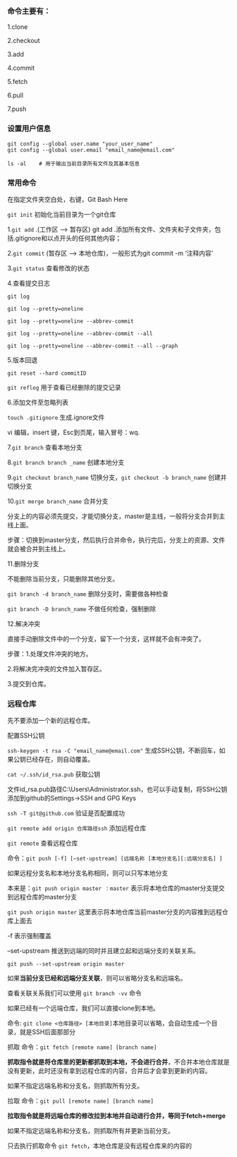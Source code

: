 ### 命令主要有：

1.clone

2.checkout

3.add

4.commit

5.fetch

6.pull

7.push

### 设置用户信息

```
git config --global user.name "your_user_name"
git config --global user.email "email_name@email.com"
```

```
ls -al    # 用于输出当前目录所有文件及其基本信息
```

### 常用命令

在指定文件夹空白处，右键，Git Bash Here

`git init`  初始化当前目录为一个git仓库

1.`git add` .(工作区 --> 暂存区) git add .添加所有文件、文件夹和子文件夹，包括.gitignore和以点开头的任何其他内容；

2.`git commit` (暂存区 --> 本地仓库)，一般形式为git commit -m ‘注释内容’

3.`git status` 查看修改的状态

4.查看提交日志

`git log`

`git log --pretty=oneline`

`git log --pretty=oneline --abbrev-commit`

`git log --pretty=oneline --abbrev-commit --all`

`git log --pretty=oneline --abbrev-commit --all --graph`

5.版本回退

`git reset --hard commitID`

`git reflog` 用于查看已经删除的提交记录

6.添加文件至忽略列表

`touch .gitignore` 生成.ignore文件

vi 编辑，insert 键，Esc到页尾，输入冒号：wq.

7.`git branch` 查看本地分支

8.`git branch branch _name` 创建本地分支

9.`git checkout branch_name` 切换分支，`git checkout -b branch_name` 创建并切换分支

10.`git merge branch_name` 合并分支

分支上的内容必须先提交，才能切换分支，master是主线，一般将分支合并到主线上面。

步骤：切换到master分支，然后执行合并命令，执行完后，分支上的资源、文件就会被合并到主线上。

11.删除分支

不能删除当前分支，只能删除其他分支。

`git branch -d branch_name` 删除分支时，需要做各种检查

`git branch -D branch_name` 不做任何检查，强制删除

12.解决冲突

直接手动删除文件中的一个分支，留下一个分支，这样就不会有冲突了。

步骤：1.处理文件冲突的地方。

2.将解决完冲突的文件加入暂存区。

3.提交到仓库。

### 远程仓库

先不要添加一个新的远程仓库。

配置SSH公钥

`ssh-keygen -t rsa -C "email_name@email.com"` 生成SSH公钥，不断回车，如果公钥已经存在，则自动覆盖。

`cat ~/.ssh/id_rsa.pub` 获取公钥

文件id_rsa.pub路径C:\Users\Administrator\.ssh，也可以手动复制，将SSH公钥添加到github的Settings->SSH and GPG Keys

`ssh -T git@github.com` 验证是否配置成功

`git remote add origin 仓库路径ssh` 添加远程仓库

`git remote` 查看远程仓库

命令：`git push [-f] [–set-upstream] [远端名称 [本地分支名][:远端分支名] ]`

如果远程分支名和本地分支名称相同，则可以只写本地分支

本来是：`git push origin master ：master` 表示将本地仓库的master分支提交到远程仓库的master分支

`git push origin master` 这里表示将本地仓库当前master分支的内容推到远程仓库上面去

-f 表示强制覆盖

–set-upstream 推送到远端的同时并且建立起和远端分支的关联关系。

`git push --set-upstream origin master`

如果**当前分支已经和远端分支关联**，则可以省略分支名和远端名。

查看关联关系我们可以使用 `git branch -vv` 命令

如果已经有一个远端仓库，我们可以直接clone到本地。

命令: `git clone <仓库路径> [本地目录]`本地目录可以省略，会自动生成一个目录，就是SSH后面那部分

抓取 命令：`git fetch [remote name] [branch name]`

**抓取指令就是将仓库里的更新都抓取到本地，不会进行合并**，不合并本地仓库就是没有更新，此时还没有拿到远程仓库的内容，合并后才会拿到更新的内容。

如果不指定远端名称和分支名，则抓取所有分支。

拉取 命令：`git pull [remote name] [branch name]`

**拉取指令就是将远端仓库的修改拉到本地并自动进行合并，等同于fetch+merge**

如果不指定远端名称和分支名，则抓取所有并更新当前分支。

只去执行抓取命令 `git fetch`，本地仓库是没有远程仓库来的内容的
